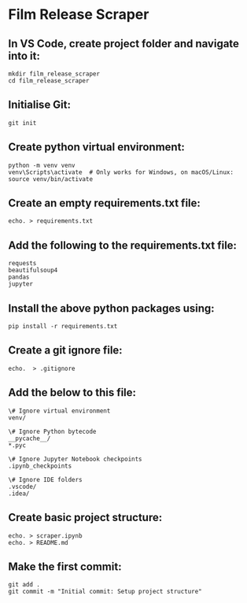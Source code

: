 # Film Release Scraper

## In VS Code, create project folder and navigate into it:  
```
mkdir film_release_scraper  
cd film_release_scraper  
```

## Initialise Git:  
```
git init  
```

## Create python virtual environment:  
```
python -m venv venv  
venv\Scripts\activate  # Only works for Windows, on macOS/Linux: source venv/bin/activate  
```

## Create an empty requirements.txt file:  
```
echo. > requirements.txt  
```

## Add the following to the requirements.txt file:  
```
requests  
beautifulsoup4  
pandas  
jupyter  
```

## Install the above python packages using:  
```
pip install -r requirements.txt  
```

## Create a git ignore file:  
```
echo.  > .gitignore  
```

## Add the below to this file:  
```
\# Ignore virtual environment  
venv/  
  
\# Ignore Python bytecode  
__pycache__/  
*.pyc  
  
\# Ignore Jupyter Notebook checkpoints  
.ipynb_checkpoints  
  
\# Ignore IDE folders  
.vscode/  
.idea/    
```

## Create basic project structure:  
```
echo. > scraper.ipynb  
echo. > README.md  
```

## Make the first commit:  
```
git add .  
git commit -m "Initial commit: Setup project structure"
```
  